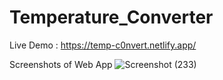# Temperature_Converter
Live Demo : https://temp-c0nvert.netlify.app/

Screenshots of Web App
![Screenshot (233)](https://github.com/thesundaramsingh/Temperature_Converter/assets/136719507/ba605ca4-e438-4a2b-a0b0-510750a160e8)
